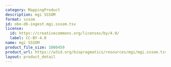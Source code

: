 ```yaml
---
category: MappingProduct
description: mgi SSSOM
format: sssom
id: obo-db-ingest.mgi.sssom.tsv
license:
  id: https://creativecommons.org/licenses/by/4.0/
  label: CC-BY-4.0
name: mgi SSSOM
product_file_size: 1080459
product_url: https://w3id.org/biopragmatics/resources/mgi/mgi.sssom.tsv
layout: product_detail
---
```

